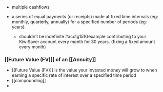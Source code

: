 - multiple cashflows

- a series of equal payments (or receipts) made at fixed time intervals (eg: monthly, quarterly, annually) for a specified number of periods (eg: years).
	- shouldn't be indefinite
#acctg151Gexample contributing to your KiwiSaver account every month for 30 years. (fixing a fixed amount every month)

### [[Future Value (FV)]] of an [[Annuity]]
- [[Future Value (FV)]] is the value your invested money will grow to when earning a specific rate of interest over a specified time period
- [[compounding]]
- 
